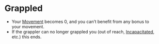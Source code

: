 # Grappled

- Your [Movement](../Game%20Structure/Movement.md) becomes 0, and you can’t benefit from any bonus to your movement.
- If the grappler can no longer grappled you (out of reach, [Incapacitated](Incapacitated.md), etc.) this ends.